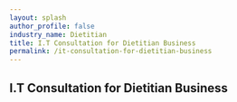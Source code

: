 ```yaml
---
layout: splash 
author_profile: false 
industry_name: Dietitian
title: I.T Consultation for Dietitian Business
permalink: /it-consultation-for-dietitian-business
---
```


## I.T Consultation for Dietitian Business